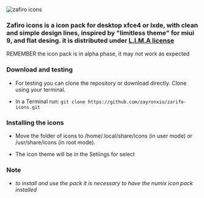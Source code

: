 ![zafiro icons](https://orig00.deviantart.net/dc67/f/2017/327/8/7/zafiro_icons_alpha_0_3_1_by_zayronxio-dbstuh6.png)




### Zafiro icons is a icon pack for desktop xfce4 or lxde, with clean and simple design lines, inspired by "limitless theme" for miui 9, and flat desing. it is distributed under [L.I.M.A license](https://limalicense.com/getlicense/)

REMEMBER the icon pack is in alpha phase, it may not work as expected


### Download and testing

   - For testing you can clone the repository or download directly. Clone using your terminal.

   - In a Terminal run: 
    `git clone https://github.com/zayronxio/zarifo-icons.git`

### Installing the icons

   - Move the folder of icons to /home/.local/share/icons (in user mode) or /usr/share/icons (in root mode).

   - The icon theme will be in the Setiings for select
   
   ### Note
  - *to install and use the pack it is necessary to have the numix icon pack installed*
